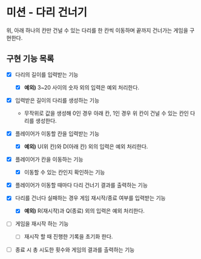 # 미션 - 다리 건너기
위, 아래 하나의 칸만 건널 수 있는 다리를 한 칸씩 이동하며 끝까지 건너가는 게임을 구현한다.

## 구현 기능 목록

- [X] 다리의 길이를 입력받는 기능
    - [X] **예외)** 3~20 사이의 숫자 외의 입력은 예외 처리한다.

- [X] 입력받은 길이의 다리를 생성하는 기능
    - 무작위로 값을 생성해 0인 경우 아래 칸, 1인 경우 위 칸이 건널 수 있는 칸인 다리를 생성한다.

- [X] 플레이어가 이동할 칸을 입력받는 기능
    - [X] **예외)** U(위 칸)와 D(아래 칸) 외의 입력은 예외 처리한다.

- [X] 플레이어가 칸을 이동하는 기능
  - [X] 이동할 수 있는 칸인지 확인하는 기능
  
- [X] 플레이어가 이동할 때마다 다리 건너기 결과를 출력하는 기능

- [X] 다리를 건너다 실패하는 경우 게임 재시작/종료 여부를 입력받는 기능
    - [X] **예외)** R(재시작)과 Q(종료) 외의 입력은 예외 처리한다.

- [ ] 게임을 재시작 하는 기능
    - [ ] 재시작 할 때 진행한 기록을 초기화 한다.

- [ ] 종료 시 총 시도한 횟수와 게임의 결과를 출력하는 기능